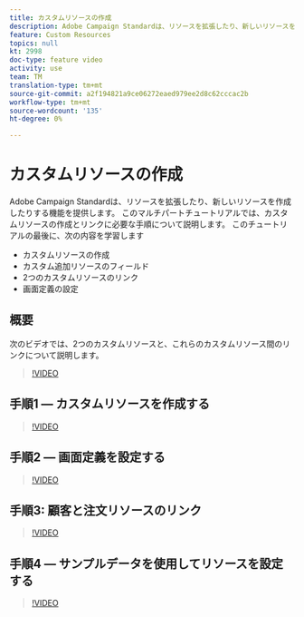 ```yaml
---
title: カスタムリソースの作成
description: Adobe Campaign Standardは、リソースを拡張したり、新しいリソースを作成したりする機能を提供します。 このマルチパートチュートリアルでは、カスタムリソースの作成とリンクに必要な手順について説明します。
feature: Custom Resources
topics: null
kt: 2998
doc-type: feature video
activity: use
team: TM
translation-type: tm+mt
source-git-commit: a2f194821a9ce06272eaed979ee2d8c62cccac2b
workflow-type: tm+mt
source-wordcount: '135'
ht-degree: 0%

---
```



# カスタムリソース&#x200B;の作成

Adobe Campaign Standardは、リソースを拡張したり、新しいリソースを作成したりする機能を提供します。 このマルチパートチュートリアルでは、カスタムリソースの作成とリンクに必要な手順について説明します。 このチュートリアルの最後に、次の内容を学習し&#x200B;ます

* カスタムリソースの作成
* カスタム追加リソースのフィールド
* 2つのカスタムリソースのリンク
* 画面定義の設定

## 概要

次のビデオでは、2つのカスタムリソースと、これらのカスタムリソース間のリンク&#x200B;について説明します。
>[!VIDEO](https://video.tv.adobe.com/v/27715?quality=9)

## 手順1 — カスタムリソースを作成する

>[!VIDEO](https://video.tv.adobe.com/v/27716?quality=9)

## 手順2 — 画面定義を設定する

>[!VIDEO](https://video.tv.adobe.com/v/27713?quality=9)

## 手順3: 顧客と注文リソースのリンク

>[!VIDEO](https://video.tv.adobe.com/v/27712?quality=9)

## 手順4 — サンプルデータを使用してリソースを設定する

>[!VIDEO](https://video.tv.adobe.com/v/27714?quality=9)
